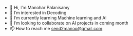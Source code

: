 - 👋 Hi, I’m Manohar Palanisamy
- 👀 I’m interested in Decoding 
- 🌱 I’m currently learning Machine learning and AI
- 💞️ I’m looking to collaborate on AI projects in coming month
- 📫 How to reach me send2manoo@gmail.com

<!---
send2manoo/send2manoo is a ✨ special ✨ repository because its `README.md` (this file) appears on your GitHub profile.
You can click the Preview link to take a look at your changes.
--->

